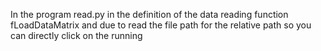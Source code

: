 In the program read.py in the definition of the data reading function fLoadDataMatrix and due to read the file path for the relative path so you can directly click on the running